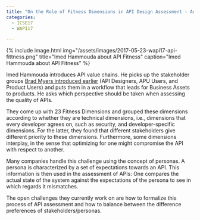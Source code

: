 ```yaml
---
title: "On the Role of Fitness Dimensions in API Design Assessment - An Empirical Investigation"
categories:
  - ICSE17
  - WAPI17

---
```


{% include image.html img="/assets/images/2017-05-23-wapi17-api-fittness.png" title="Imed Hammouda about API Fitness" caption="Imed Hammouda about API Fitness" %}

Imed Hammouda introduces API value chains. He picks up the stakeholder groups [Brad Myers introduced earlier]() (API Designers, APU Users, and Product Users) and puts them in a workflow that leads for Business Assets to products. He asks which perspective should be taken when assessing the quality of APIs.

They come up with 23 Fitness Dimensions and grouped these dimensions according to whether they are technical dimensions, i.e., dimensions that every developer agrees on, such as security, and developer-specific dimensions. For the latter, they found that different stakeholders give different priority to these dimensions. Furthermore, some dimensions interplay, in the sense that optimizing for one might compromise the API with respect to another.

Many companies handle this challenge using the concept of personas. A persona is characterized by a set of expectations towards an API. This information is then used in the assessment of APIs: One compares the actual state of the system against the expectations of the persona to see in which regards it mismatches.

The open challenges they currently work on are how to formalize this process of API assessment and how to balance between the difference preferences of stakeholders/personas.
